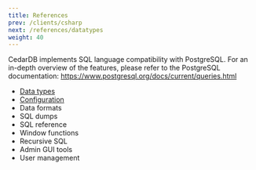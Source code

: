 ```yaml
---
title: References
prev: /clients/csharp
next: /references/datatypes
weight: 40
---
```


CedarDB implements SQL language compatibility with PostgreSQL.
For an in-depth overview of the features, please refer to the PostgreSQL
documentation: https://www.postgresql.org/docs/current/queries.html

* [Data types](./datatypes)
* [Configuration](./configuration)
* Data formats
* SQL dumps
* SQL reference
* Window functions
* Recursive SQL
* Admin GUI tools
* User management

